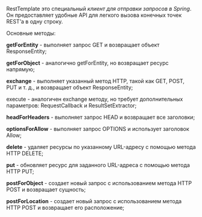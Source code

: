 RestTemplate это специальный _клиент для отправки запросов в Spring_. Он предоставляет удобные API для легкого вызова конечных точек REST’а в одну строку.

Основные методы:  
  
**getForEntity** - выполняет запрос GET и возвращает объект ResponseEntity;  
  
**getForObject** - аналогично getForEntity, но возвращает ресурс напрямую;  
  
**exchange** - выполняет указанный метод HTTP, такой как GET, POST, PUT и т. д., и возвращает объект ResponseEntity;  
  
execute - аналогичен exchange методу, но требует дополнительных параметров: RequestCallback и ResultSetExtractor;  
  
**headForHeaders** - выполняет запрос HEAD и возвращает все заголовки;  
  
**optionsForAllow** - выполняет запрос OPTIONS и использует заголовок Allow;  
  
**delete** - удаляет ресурсы по указанному URL-адресу с помощью метода HTTP DELETE;  
  
**put** - обновляет ресурс для заданного URL-адреса с помощью метода HTTP PUT;  
  
**postForObject** - создает новый запрос с использованием метода HTTP POST и возвращает сущность;  
  
**postForLocation** - создает новый запрос с использованием метода HTTP POST и возвращает его расположение; 